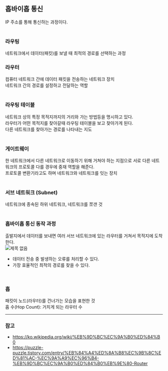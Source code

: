 ## 홉바이홉 통신
IP 주소를 통해 통신하는 과정이다.  
<br/>

### 라우팅
네트워크에서 데이터(패킷)를 보낼 때 최적의 경로를 선택하는 과정
<br/>

### 라우터  
컴퓨터 네트워크 간에 데이터 패킷을 전송하는 네트워크 장치  
네트워크 간의 경로를 설정하고 전달하는 역할  
<br/>

### 라우팅 테이블
네트워크 상의 특정 목적지까지의 거리와 가는 방법등을 명시하고 있다.  
라우터가 어떤 목적지를 찾아갈때 라우팅 테이블을 보고 찾아가게 된다.  
다른 네트워크를 찾아가는 경로를 나타내는 지도  
<br/>

### 게이트웨이
한 네트워크에서 다른 네트워크로 이동하기 위해 거쳐야 하는 지점으로 서로 다른 네트워크의 프로토콜 다를 경우에 중재 역할을 해준다.  
프로토콜 변환기라고도 하며 네트워크와 네트워크를 잇는 장치  
<br/>

### 서브 네트워크 (Subnet)
네트워크에 종속된 하위 네트워크, 네트워크를 쪼갠 것  
<br/>

### 홉바이홉 통신 동작 과정
출발지에서 데이터를 보내면 여러 서브 네트워크에 있는 라우터를 거쳐서 목적지에 도착한다.  
![제목 없음](https://github.com/hong-gp/study/assets/127091213/6e56e8f4-e2b0-4b51-bd06-d8b288816894)
<br/>

- 데이터 전송 중 발생하는 오류를 처리할 수 있다.  
- 가장 효율적인 최적의 경로를 찾을 수 있다.  
<br/>

### 홉
패킷이 노드(라우터)를 건너가는 모습을 표현한 것  
홉 수(Hop Count): 거치게 되는 라우터 수
<br/>

---
### 참고
- https://ko.wikipedia.org/wiki/%EB%9D%BC%EC%9A%B0%ED%84%B0
- https://puzzle-puzzle.tistory.com/entry/%EB%84%A4%ED%8A%B8%EC%9B%8C%ED%81%AC-%EC%9A%A9%EC%96%B4-%EB%9D%BC%EC%9A%B0%ED%84%B0%EB%9E%80-Router
